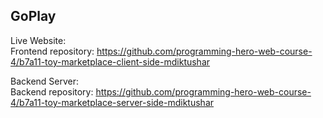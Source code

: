<h2>GoPlay</h2>

Live Website:
<br/>
Frontend repository: https://github.com/programming-hero-web-course-4/b7a11-toy-marketplace-client-side-mdiktushar
<br/>

Backend Server: 
<br/>
Backend repository: https://github.com/programming-hero-web-course-4/b7a11-toy-marketplace-server-side-mdiktushar
<br/>